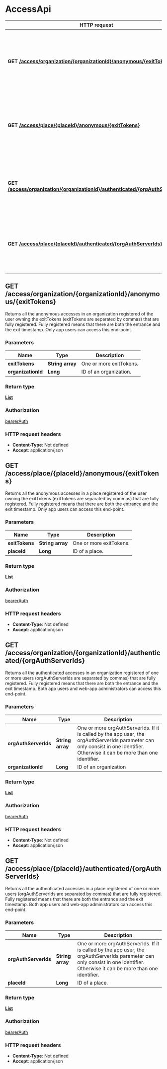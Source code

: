 # AccessApi

HTTP request | Description
------------- | -------------
**GET** [**/access/organization/{organizationId}/anonymous/{exitTokens}**](AccessApi.md#getAnonymousAccessListInOrganization) | Returns all the anonymous accesses in an organization registered of the user owning the exitTokens (exitTokens are separated by commas).
**GET** [**/access/place/{placeId}/anonymous/{exitTokens}**](AccessApi.md#getAnonymousAccessListInPlace) | Returns all the anonymous accesses in a place registered of the user owning the exitTokens (exitTokens are separated by commas).
**GET** [**/access/organization/{organizationId}/authenticated/{orgAuthServerIds}**](AccessApi.md#getAuthenticatedAccessListInOrganization) | Returns all the authenticated accesses in an organization registered of one or more users (orgAuthServerIds are separated by commas).
**GET** [**/access/place/{placeId}/authenticated/{orgAuthServerIds}**](AccessApi.md#getAuthenticatedAccessListInPlace) | Returns all the authenticated accesses in a place registered of one or more users (orgAuthServerIds are separated by commas).


<a name="getAnonymousAccessListInOrganization"></a>
## **GET** /access/organization/{organizationId}/anonymous/{exitTokens}

Returns all the anonymous accesses in an organization registered of the user owning the exitTokens (exitTokens are separated by commas) that are fully registered. Fully registered means that there are both the entrance and the exit timestamp. Only app users can access this end-point.

### Parameters

Name | Type | Description 
------------- | ------------- | -------------
 **exitTokens** | **String array**| One or more exitTokens.
 **organizationId** | **Long**| ID of an organization.

### Return type

[**List**](/restapi/model/OrganizationAccess.md)

### Authorization

[bearerAuth](../overview.md#bearerAuth)

### HTTP request headers

- **Content-Type**: Not defined
- **Accept**: application/json

<a name="getAnonymousAccessListInPlace"></a>
## **GET** /access/place/{placeId}/anonymous/{exitTokens}

Returns all the anonymous accesses in a place registered of the user owning the exitTokens (exitTokens are separated by commas) that are fully registered. Fully registered means that there are both the entrance and the exit timestamp. Only app users can access this end-point.

### Parameters

Name | Type | Description 
------------- | ------------- | -------------
 **exitTokens** | **String array**| One or more exitTokens.
 **placeId** | **Long**| ID of a place.

### Return type

[**List**](/restapi/model/PlaceAccess.md)

### Authorization

[bearerAuth](../overview.md#bearerAuth)

### HTTP request headers

- **Content-Type**: Not defined
- **Accept**: application/json

<a name="getAuthenticatedAccessListInOrganization"></a>
## **GET** /access/organization/{organizationId}/authenticated/{orgAuthServerIds}

Returns all the authenticated accesses in an organization registered of one or more users (orgAuthServerIds are separated by commas) that are fully registered. Fully registered means that there are both the entrance and the exit timestamp. Both app users and web-app administrators can access this end-point.

### Parameters

Name | Type | Description 
------------- | ------------- | -------------
 **orgAuthServerIds** | **String array**| One or more orgAuthServerIds. If it is called by the app user, the orgAuthServerIds parameter can only consist in one identifier. Otherwise it can be more than one identifier.
 **organizationId** | **Long**| ID of an organization

### Return type

[**List**](/restapi/model/OrganizationAccess.md)

### Authorization

[bearerAuth](../overview.md#bearerAuth)

### HTTP request headers

- **Content-Type**: Not defined
- **Accept**: application/json

<a name="getAuthenticatedAccessListInPlace"></a>
## **GET** /access/place/{placeId}/authenticated/{orgAuthServerIds}

Returns all the authenticated accesses in a place registered of one or more users (orgAuthServerIds are separated by commas) that are fully registered. Fully registered means that there are both the entrance and the exit timestamp. Both app users and web-app administrators can access this end-point.

### Parameters

Name | Type | Description 
------------- | ------------- | -------------
 **orgAuthServerIds** | **String array**| One or more orgAuthServerIds. If it is called by the app user, the orgAuthServerIds parameter can only consist in one identifier. Otherwise it can be more than one identifier.
 **placeId** | **Long**| ID of a place.

### Return type

[**List**](/restapi/model/PlaceAccess.md)

### Authorization

[bearerAuth](../overview.md#bearerAuth)

### HTTP request headers

- **Content-Type**: Not defined
- **Accept**: application/json

